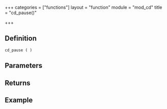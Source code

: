 +++
categories = ["functions"]
layout = "function"
module = "mod_cd"
title = "cd_pause()"

+++

## Definition

    cd_pause ( )

## Parameters

## Returns

## Example
